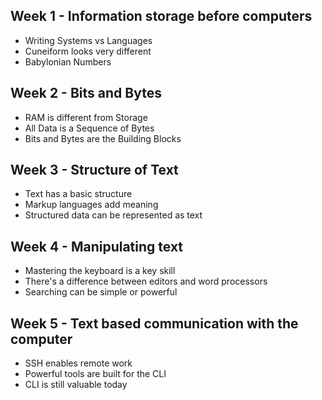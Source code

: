 ## Week 1 - Information storage before computers
- Writing Systems vs Languages
- Cuneiform looks very different
- Babylonian Numbers
## Week 2 - Bits and Bytes
- RAM is different from Storage
- All Data is a Sequence of Bytes
- Bits and Bytes are the Building Blocks
## Week 3 - Structure of Text
- Text has a basic structure
- Markup languages add meaning
- Structured data can be represented as text
## Week 4 - Manipulating text
- Mastering the keyboard is a key skill
- There's a difference between editors and word processors
- Searching can be simple or powerful
## Week 5 - Text based communication with the computer
- SSH enables remote work
- Powerful tools are built for the CLI
- CLI is still valuable today

